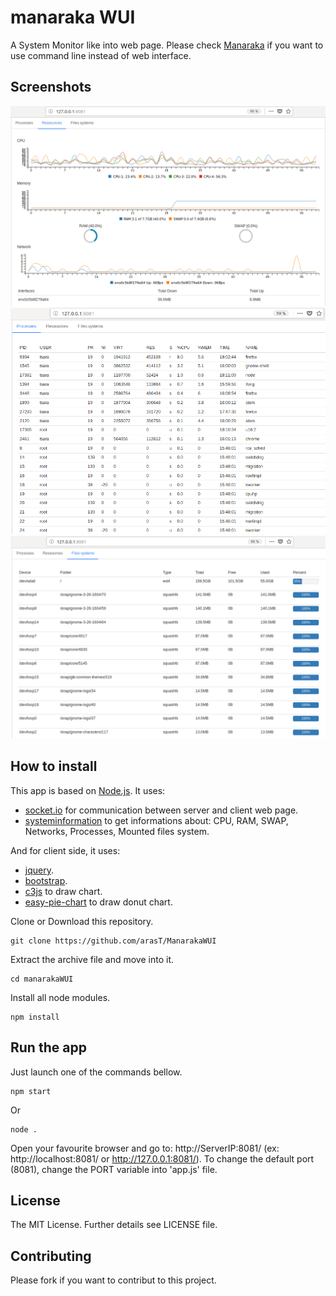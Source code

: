 manaraka WUI
=========

A System Monitor like into web page.
Please check [Manaraka](https://github.com/arasT/Manaraka) if you want to use command line instead of web interface.

Screenshots
---
<img src="./screenshoots/manarakaWUI_charts.png" alt="Ressources Charts" width="800">
<img src="./screenshoots/manarakaWUI_processes.png" alt="Processes" width="800">
<img src="./screenshoots/manarakaWUI_filesSystem.png" alt="Files System" width="800">

How to install
---

This app is based on [Node.js](http://nodejs.org/).
It uses:
* [socket.io](https://github.com/socketio/socket.io) for communication between server and client web page.
* [systeminformation](https://github.com/sebhildebrandt/systeminformation) to get informations about: CPU, RAM, SWAP, Networks, Processes, Mounted files system.

And for client side, it uses:
* [jquery](https://github.com/jquery/jquery).
* [bootstrap](https://github.com/twbs/bootstrap).
* [c3js](https://github.com/c3js/c3) to draw chart.
* [easy-pie-chart](https://github.com/rendro/easy-pie-chart) to draw donut chart.

Clone or Download this repository.
```
git clone https://github.com/arasT/ManarakaWUI
```
Extract the archive file and move into it.
```
cd manarakaWUI
```
Install all node modules.
```
npm install
```

Run the app
---

Just launch one of the commands bellow.

```
npm start
```
Or
```
node .
```

Open your favourite browser and go to: http://ServerIP:8081/ (ex: http://localhost:8081/ or http://127.0.0.1:8081/). To change the default port (8081), change the PORT variable into 'app.js' file.

License
----

The MIT License.
Further details see LICENSE file.

Contributing
----

Please fork if you want to contribut to this project.
